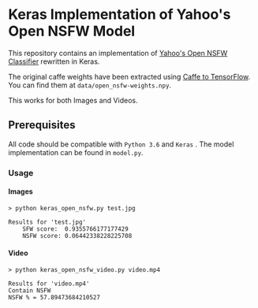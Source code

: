 # Keras Implementation of Yahoo's Open NSFW Model

This repository contains an implementation of [Yahoo's Open NSFW Classifier](https://github.com/yahoo/open_nsfw) rewritten in Keras.

The original caffe weights have been extracted using [Caffe to TensorFlow](https://github.com/ethereon/caffe-tensorflow). You can find them at `data/open_nsfw-weights.npy`.

This works for both Images and Videos.

## Prerequisites

All code should be compatible with `Python 3.6` and `Keras` . The model implementation can be found in `model.py`.

### Usage
#### Images
```
> python keras_open_nsfw.py test.jpg

Results for 'test.jpg'
	SFW score:	0.9355766177177429
	NSFW score:	0.06442338228225708
```


#### Video
```
> python keras_open_nsfw_video.py video.mp4

Results for 'video.mp4'
Contain NSFW
NSFW % = 57.89473684210527
```

